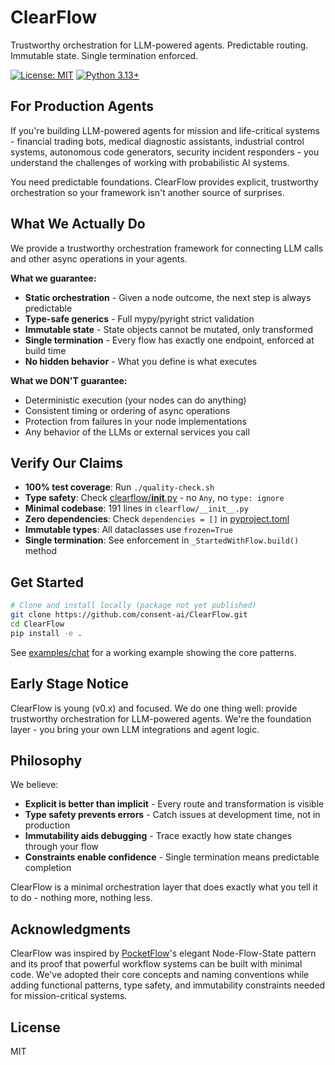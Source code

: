 # ClearFlow

Trustworthy orchestration for LLM-powered agents. Predictable routing. Immutable state. Single termination enforced.

[![License: MIT](https://img.shields.io/badge/License-MIT-yellow.svg)](https://opensource.org/licenses/MIT)
[![Python 3.13+](https://img.shields.io/badge/python-3.13+-blue.svg)](https://www.python.org/downloads/)

## For Production Agents

If you're building LLM-powered agents for mission and life-critical systems - financial trading bots, medical diagnostic assistants, industrial control systems, autonomous code generators, security incident responders - you understand the challenges of working with probabilistic AI systems.

You need predictable foundations. ClearFlow provides explicit, trustworthy orchestration so your framework isn't another source of surprises.

## What We Actually Do

We provide a trustworthy orchestration framework for connecting LLM calls and other async operations in your agents.

**What we guarantee:**
- **Static orchestration** - Given a node outcome, the next step is always predictable
- **Type-safe generics** - Full mypy/pyright strict validation
- **Immutable state** - State objects cannot be mutated, only transformed
- **Single termination** - Every flow has exactly one endpoint, enforced at build time
- **No hidden behavior** - What you define is what executes

**What we DON'T guarantee:**
- Deterministic execution (your nodes can do anything)
- Consistent timing or ordering of async operations  
- Protection from failures in your node implementations
- Any behavior of the LLMs or external services you call

## Verify Our Claims

- **100% test coverage**: Run `./quality-check.sh`
- **Type safety**: Check [clearflow/__init__.py](clearflow/__init__.py) - no `Any`, no `type: ignore`
- **Minimal codebase**: 191 lines in `clearflow/__init__.py`
- **Zero dependencies**: Check `dependencies = []` in [pyproject.toml](pyproject.toml)
- **Immutable types**: All dataclasses use `frozen=True`
- **Single termination**: See enforcement in `_StartedWithFlow.build()` method

## Get Started

```bash
# Clone and install locally (package not yet published)
git clone https://github.com/consent-ai/ClearFlow.git
cd ClearFlow
pip install -e .
```

See [examples/chat](examples/chat/) for a working example showing the core patterns.

## Early Stage Notice

ClearFlow is young (v0.x) and focused. We do one thing well: provide trustworthy orchestration for LLM-powered agents. We're the foundation layer - you bring your own LLM integrations and agent logic.

## Philosophy

We believe:
- **Explicit is better than implicit** - Every route and transformation is visible
- **Type safety prevents errors** - Catch issues at development time, not in production
- **Immutability aids debugging** - Trace exactly how state changes through your flow
- **Constraints enable confidence** - Single termination means predictable completion

ClearFlow is a minimal orchestration layer that does exactly what you tell it to do - nothing more, nothing less.

## Acknowledgments

ClearFlow was inspired by [PocketFlow](https://github.com/The-Pocket/PocketFlow)'s elegant Node-Flow-State pattern and its proof that powerful workflow systems can be built with minimal code. We've adopted their core concepts and naming conventions while adding functional patterns, type safety, and immutability constraints needed for mission-critical systems.

## License

MIT